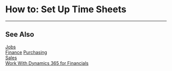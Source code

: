 <properties
                pageTitle="How to: Set Up Time Sheets| Financials"
                description="Describes how to prepare the system to use time sheets to manage projects."
                services="project-madeira"
                documentationCenter=""
                authors="SorenGP"
/>
<tags
    ms.service="project-madeira"
    ms.topic="article"
    ms.devlang="na"
    ms.tgt_pltfrm="na"
    ms.workload="na"
    ms.date="10/11/2016"
    ms.author="SorenGP" />

# How to: Set Up Time Sheets
***

## See Also
[Jobs](jobs-manage-jobs.md)  
[Finance](finance.md)
[Purchasing](purchasing-manage-purchasing.md)         
[Sales](sales-manage-sales.md)      
[Work With Dynamics 365 for Financials](ui-work-product.md)  
